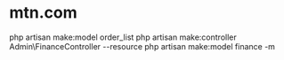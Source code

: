# mtn.com
 
php artisan make:model order_list
php artisan make:controller Admin\FinanceController --resource
php artisan make:model finance -m